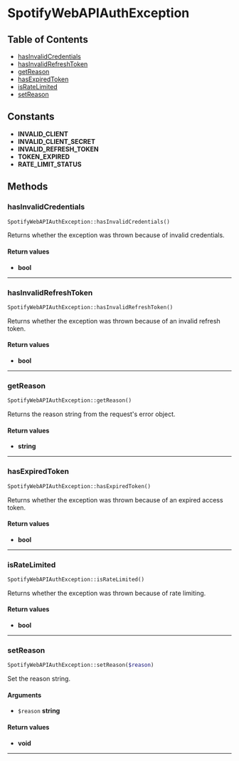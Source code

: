 # SpotifyWebAPIAuthException

## Table of Contents
* [hasInvalidCredentials](#hasinvalidcredentials)
* [hasInvalidRefreshToken](#hasinvalidrefreshtoken)
* [getReason](#getreason)
* [hasExpiredToken](#hasexpiredtoken)
* [isRateLimited](#isratelimited)
* [setReason](#setreason)

## Constants
* **INVALID_CLIENT**
* **INVALID_CLIENT_SECRET**
* **INVALID_REFRESH_TOKEN**
* **TOKEN_EXPIRED**
* **RATE_LIMIT_STATUS**

## Methods
### hasInvalidCredentials


```php
SpotifyWebAPIAuthException::hasInvalidCredentials()
```

Returns whether the exception was thrown because of invalid credentials.


#### Return values
* **bool** 

---
### hasInvalidRefreshToken


```php
SpotifyWebAPIAuthException::hasInvalidRefreshToken()
```

Returns whether the exception was thrown because of an invalid refresh token.


#### Return values
* **bool** 

---
### getReason


```php
SpotifyWebAPIAuthException::getReason()
```

Returns the reason string from the request's error object.


#### Return values
* **string** 

---
### hasExpiredToken


```php
SpotifyWebAPIAuthException::hasExpiredToken()
```

Returns whether the exception was thrown because of an expired access token.


#### Return values
* **bool** 

---
### isRateLimited


```php
SpotifyWebAPIAuthException::isRateLimited()
```

Returns whether the exception was thrown because of rate limiting.


#### Return values
* **bool** 

---
### setReason


```php
SpotifyWebAPIAuthException::setReason($reason)
```

Set the reason string.

#### Arguments
* `$reason` **string**

#### Return values
* **void** 

---
